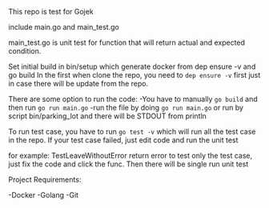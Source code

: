 This repo is test for Gojek 

<!-- include -->
include main.go and main_test.go

<!-- define -->
main_test.go is unit test for function that will return actual and expected condition.

<!-- building -->
Set initial build in bin/setup which generate docker from dep ensure -v and go build 
In the first when clone the repo, you need to `dep ensure -v` first just in case there will be update from the repo.

<!-- run -->
There are some option to run the code:
-You have to manually `go build` and then run `go run main.go`
-run the file by doing `go run main.go` or run by script bin/parking_lot and there will be STDOUT from println

<!-- run test case -->
To run test case, you have to run `go test -v` which will run all the test case in the repo.
If your test case failed, just edit code and run the unit test 

for example:
    TestLeaveWithoutError return error
    to test only the test case, just fix the code and click the func. Then there will be single run unit test


Project Requirements:

-Docker
-Golang
-Git